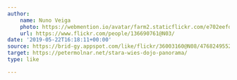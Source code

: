 ```yaml
---
author:
    name: Nuno Veiga
    photo: https://webmention.io/avatar/farm2.staticflickr.com/e702eefdac8241d17967d6c5d00b01138c95fffe22292fca402a438448d246dc.jpg
    url: https://www.flickr.com/people/136690761@N03/
date: '2019-05-22T16:18:11+00:00'
source: https://brid-gy.appspot.com/like/flickr/36003160@N08/47682495522/136690761@N03
target: https://petermolnar.net/stara-wies-dojo-panorama/
type: like

---
```


